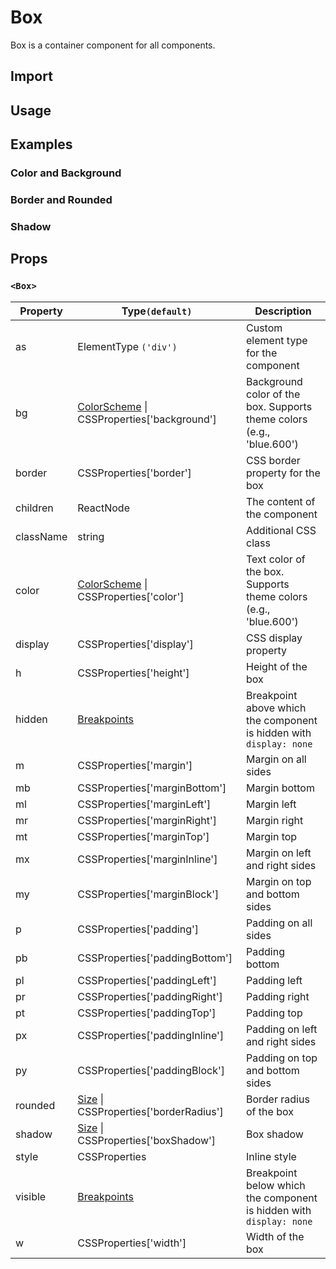 # Box

Box is a container component for all components.

## Import

<!--{include:<import-guide>}-->

## Usage

<!--{include:`usage.md`}-->

## Examples

### Color and Background

<!--{include:`background.md`}-->

### Border and Rounded

<!--{include:`border.md`}-->

### Shadow

<!--{include:`shadow.md`}-->

## Props

### `<Box>`

| Property  | Type`(default)`                                            | Description                                                           |
| --------- | ---------------------------------------------------------- | --------------------------------------------------------------------- |
| as        | ElementType `('div')`                                      | Custom element type for the component                                 |
| bg        | [ColorScheme][color-scheme] \| CSSProperties['background'] | Background color of the box. Supports theme colors (e.g., 'blue.600') |
| border    | CSSProperties['border']                                    | CSS border property for the box                                       |
| children  | ReactNode                                                  | The content of the component                                          |
| className | string                                                     | Additional CSS class                                                  |
| color     | [ColorScheme][color-scheme] \| CSSProperties['color']      | Text color of the box. Supports theme colors (e.g., 'blue.600')       |
| display   | CSSProperties['display']                                   | CSS display property                                                  |
| h         | CSSProperties['height']                                    | Height of the box                                                     |
| hidden    | [Breakpoints][breakpoints]                                 | Breakpoint above which the component is hidden with `display: none`   |
| m         | CSSProperties['margin']                                    | Margin on all sides                                                   |
| mb        | CSSProperties['marginBottom']                              | Margin bottom                                                         |
| ml        | CSSProperties['marginLeft']                                | Margin left                                                           |
| mr        | CSSProperties['marginRight']                               | Margin right                                                          |
| mt        | CSSProperties['marginTop']                                 | Margin top                                                            |
| mx        | CSSProperties['marginInline']                              | Margin on left and right sides                                        |
| my        | CSSProperties['marginBlock']                               | Margin on top and bottom sides                                        |
| p         | CSSProperties['padding']                                   | Padding on all sides                                                  |
| pb        | CSSProperties['paddingBottom']                             | Padding bottom                                                        |
| pl        | CSSProperties['paddingLeft']                               | Padding left                                                          |
| pr        | CSSProperties['paddingRight']                              | Padding right                                                         |
| pt        | CSSProperties['paddingTop']                                | Padding top                                                           |
| px        | CSSProperties['paddingInline']                             | Padding on left and right sides                                       |
| py        | CSSProperties['paddingBlock']                              | Padding on top and bottom sides                                       |
| rounded   | [Size][size] \| CSSProperties['borderRadius']              | Border radius of the box                                              |
| shadow    | [Size][size] \| CSSProperties['boxShadow']                 | Box shadow                                                            |
| style     | CSSProperties                                              | Inline style                                                          |
| visible   | [Breakpoints][breakpoints]                                 | Breakpoint below which the component is hidden with `display: none`   |
| w         | CSSProperties['width']                                     | Width of the box                                                      |

<!--{include:(_common/types/breakpoints.md)}-->
<!--{include:(_common/types/size.md)}-->
<!--{include:(_common/types/color-scheme.md)}-->

[breakpoints]: #code-ts-breakpoints-code
[size]: #code-ts-size-code
[color-scheme]: #code-ts-color-scheme-code
